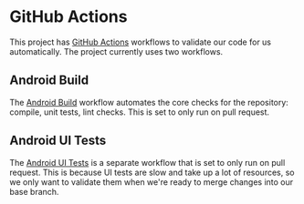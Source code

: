 # GitHub Actions

This project has [GitHub Actions](https://github.com/features/actions) workflows to validate our
code for us automatically. The project currently uses two workflows.

## Android Build

The [Android Build](/.github/workflows/android_build.yml) workflow automates the core checks for the
repository: compile, unit tests, lint checks. This is set to only run on pull request.

## Android UI Tests

The [Android UI Tests](/.github/workflows/android_ui_tests.yml) is a separate workflow that is set
to only run on pull request. This is because UI tests are slow and take up a lot of resources, so we
only want to validate them when we're ready to merge changes into our base branch. 
